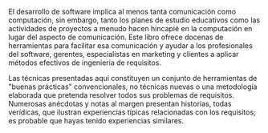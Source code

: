 El desarrollo de software implica al menos tanta comunicación como computación, sin embargo, tanto los planes de estudio educativos como las actividades de proyectos a menudo hacen hincapié en la computación en lugar del aspecto de comunicación. Este libro ofrece docenas de herramientas para facilitar esa comunicación y ayudar a los profesionales del software, gerentes, especialistas en marketing y clientes a aplicar métodos efectivos de ingeniería de requisitos. 

Las técnicas presentadas aquí constituyen un conjunto de herramientas de "buenas prácticas" convencionales, no técnicas nuevas o una metodología elaborada que pretenda resolver todos sus problemas de requisitos. Numerosas anécdotas y notas al margen presentan historias, todas verídicas, que ilustran experiencias típicas relacionadas con los requisitos; es probable que hayas tenido experiencias similares.